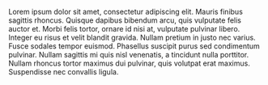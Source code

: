 Lorem ipsum dolor sit amet, consectetur adipiscing elit. Mauris finibus sagittis rhoncus. Quisque dapibus bibendum arcu, quis vulputate felis auctor et. Morbi felis tortor, ornare id nisi at, vulputate pulvinar libero. Integer eu risus et velit blandit gravida. Nullam pretium in justo nec varius. Fusce sodales tempor euismod. Phasellus suscipit purus sed condimentum pulvinar. Nullam sagittis mi quis nisl venenatis, a tincidunt nulla porttitor. Nullam rhoncus tortor maximus dui pulvinar, quis volutpat erat maximus. Suspendisse nec convallis ligula.
